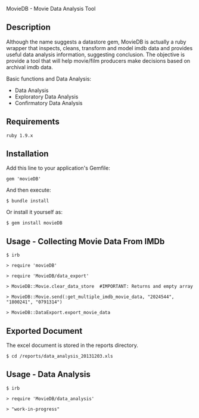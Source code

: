  MovieDB - Movie Data Analysis Tool

## Description

Although the name suggests a datastore gem, MovieDB is actually a ruby wrapper that inspects, cleans, transform and model imdb data and provides useful data analysis information, suggesting conclusion.  The objective is provide a tool that will help movie/film producers make decisions based on archival imdb data.

Basic functions and Data Analysis:
* Data Analysis
* Exploratory Data Analysis
* Confirmatory Data Analysis

## Requirements
  
    ruby 1.9.x

## Installation

Add this line to your application's Gemfile:

    gem 'movieDB'

And then execute:

    $ bundle install

Or install it yourself as:

    $ gem install movieDB

## Usage - Collecting Movie Data From IMDb

    $ irb

    > require 'movieDB'
   
    > require 'MovieDB/data_export'

    > MovieDB::Movie.clear_data_store  #IMPORTANT: Returns and empty array
  
    > MovieDB::Movie.send(:get_multiple_imdb_movie_data, "2024544", "1800241", "0791314")

    > MovieDB::DataExport.export_movie_data

## Exported Document

The excel document is stored in the reports directory.

    $ cd /reports/data_analysis_20131203.xls

## Usage - Data Analysis

    $ irb

    > require 'MovieDB/data_analysis'

    > "work-in-progress"
